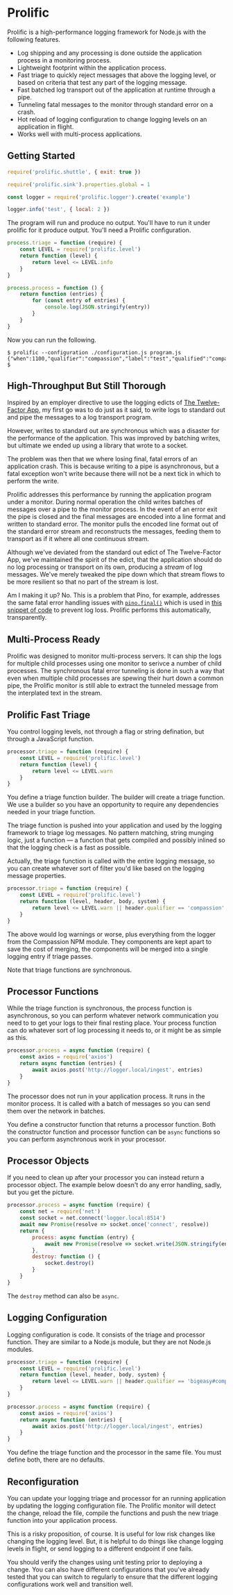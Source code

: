 # Prolific

Prolific is a high-performance logging framework for Node.js with the following
features.

 * Log shipping and any processing is done outside the application process in a
 monitoring process.
 * Lightweight footprint within the application process.
 * Fast triage to quickly reject messages that above the logging level, or based
 on criteria that test any part of the logging message.
 * Fast batched log transport out of the application at runtime through a pipe.
 * Tunneling fatal messages to the monitor through standard error on a crash.
 * Hot reload of logging configuration to change logging levels on an
 application in flight.
 * Works well with multi-process applications.

## Getting Started

```javascript
require('prolific.shuttle', { exit: true })

require('prolific.sink').properties.global = 1

const logger = require('prolific.logger').create('example')

logger.info('test', { local: 2 })
```

The program will run and produce no output. You'll have to run it under
prolific for it produce output. You'll need a Prolific configuration.

```javascript
process.triage = function (require) {
    const LEVEL = require('prolific.level')
    return function (level) {
        return level <= LEVEL.info
    }
}

process.process = function () {
    return function (entries) {
        for (const entry of entries) {
            console.log(JSON.stringify(entry))
        }
    }
}
```

Now you can run the following.

```console
$ prolific --configuration ./configuration.js program.js
{"when":1100,"qualifier":"compassion","label":"test","qualified":"compassion#test",global:1,local:2}
$
```

## High-Throughput But Still Thorough

Inspired by an employer directive  to use the logging edicts of [The
Twelve-Factor App](https://12factor.net/logs), my first go was to do just as it
said, to write logs to standard out and pipe the messages to a log transport
program.

However, writes to standard out are synchronous which was a disaster for the
performance of the application. This was improved by batching writes, but
ultimate we ended up using a library that wrote to a socket.

The problem was then that we where losing final, fatal errors of an application
crash. This is because writing to a pipe is asynchronous, but a fatal exception
won't write because there will not be a next tick in which to perform the write.

Prolific addresses this performance by running the application program under a
monitor. During normal operation the child writes batches of messages over a
pipe to the monitor process. In the event of an error exit the pipe is closed
and the final messages are encoded into a line format and written to standard
error. The monitor pulls the encoded line format  out of the standard error
stream and reconstructs the messages, feeding them to transport as if it where
all one continuous stream.

Although we've deviated from the standard out edict of The Twelve-Factor App,
we've maintained the spirit of the edict, that the application should do no log
processing or transport on its own, producing a *stream* of log messages. We've
merely tweaked the pipe down which that stream flows to be more resilient so
that no part of the stream is lost.

Am I making it up? No. This is a problem that Pino, for example, addresses the same
fatal error handling issues with
[`pino.final()`](https://github.com/pinojs/pino/blob/master/docs/api.md#pino-final)
which is used in [this snippet of
code](https://github.com/pinojs/pino/blob/master/docs/extreme.md#log-loss-prevention)
to prevent log loss. Prolific performs this automatically, transparently.

## Multi-Process Ready

Prolific was designed to monitor multi-process servers. It can ship the logs for
multiple child processes using one monitor to serivce a number of child
processes. The synchronous fatal error tunneling is done in such a way that even
when multiple child processes are spewing their hurt down a common pipe, the
Prolific monitor is still able to extract the tunneled message from the
interplated text in the stream.

## Prolific Fast Triage

You control logging levels, not through a flag or string defination, but through
a JavaScript function.

```javascript
processor.triage = function (require) {
    const LEVEL = require('prolific.level')
    return function (level) {
        return level <= LEVEL.warn
    }
}
```

You define a triage function builder. The builder will create a triage function.
We use a builder so you have an opportunity to require any dependencies needed
in your triage function.

The triage function is pushed into your application and used by the logging
framework to triage log messages. No pattern matching, string munging logic,
just a function &mdash; a function that gets compiled and possibly inlined so
that the logging check is a fast as possible.

Actually, the triage function is called with the entire logging message, so
you can create whatever sort of filter you'd like based on the logging message
properties.

```javascript
processor.triage = function (require) {
    const LEVEL = require('prolific.level')
    return function (level, header, body, system) {
        return level <= LEVEL.warn || header.qualifier == 'compassion'
    }
}
```

The above would log warnings or worse, plus everything from the logger from the
Compassion NPM module. They components are kept apart to save the cost of
merging, the components will be merged into a single logging entry if triage
passes.

Note that triage functions are synchronous.

## Processor Functions

While the triage function is synchronous, the process function is asynchronous,
so you can perform whatever network communication you need to to get your logs
to their final resting place. Your process function can do whatever sort of log
processing it needs to, or it might be as simple as this.

```javascript
processor.process = async function (require) {
    const axios = require('axios')
    return async function (entries) {
        await axios.post('http://logger.local/ingest', entries)
    }
}
```

The processor does not run in your application process. It runs in the monitor
process. It is called with a batch of messages so you can send them over the
network in batches.

You define a constructor function that returns a processor function. Both the
constructor function and processor function can be `async` functions so you can
perform asynchronous work in your processor.

## Processor Objects

If you need to clean up after your processor you can instead return a processor
object. The example below doesn't do any error handling, sadly, but you get the
picture.

```javascript
processor.process = async function (require) {
    const net = require('net')
    const socket = net.connect('logger.local:8514')
    await new Promise(resolve => socket.once('connect', resolve))
    return {
        process: async function (entry) {
            await new Promise(resolve => socket.write(JSON.stringify(entry), resolve))
        },
        destroy: function () {
            socket.destroy()
        }
    }
}
```

The `destroy` method can also be `async`.

## Logging Configuration

Logging configuration is code. It consists of the triage and processor function.
They are similar to a Node.js module, but they are not Node.js modules.

```javascript
processor.triage = function (require) {
    const LEVEL = require('prolific.level')
    return function (level, header, body, system) {
        return level <= LEVEL.warn || header.qualifier == 'bigeasy#compassion'
    }
}

processor.process = async function (require) {
    const axios = require('axios')
    return async function (entries) {
        await axios.post('http://logger.local/ingest', entries)
    }
}
```

You define the triage function and the processor in the same file. You must
define both, there are no defaults.

## Reconfiguration

You can update your logging triage and processor for an running application by
updating the logging configuration file. The Prolific monitor will detect the
change, reload the file, compile the functions and push the new triage function
into your application process.

This is a risky proposition, of course. It is useful for low risk changes like
changing the logging level. But, it is helpful to do things like change logging
levels in flight, or send logging to a different endpoint if one fails.

You should verify the changes using unit testing prior to deploying a change.
You can also have different configurations that you've already tested that you
can switch to regularly to ensure that the different logging configurations work
well and transition well.
